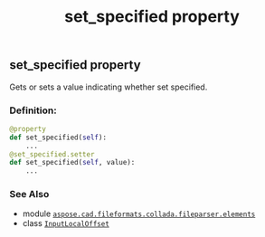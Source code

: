 ﻿---
title: set_specified property
second_title: Aspose.CAD for Python via .NET API References
description: 
type: docs
weight: 50
url: /python-net/aspose.cad.fileformats.collada.fileparser.elements/inputlocaloffset/set_specified/
is_root: false
---

## set_specified property


Gets or sets a value indicating whether set specified.
### Definition:
```python
@property
def set_specified(self):
    ...
@set_specified.setter
def set_specified(self, value):
    ...
```

### See Also
* module [`aspose.cad.fileformats.collada.fileparser.elements`](../../)
* class [`InputLocalOffset`](/cad/python-net/aspose.cad.fileformats.collada.fileparser.elements/inputlocaloffset)

